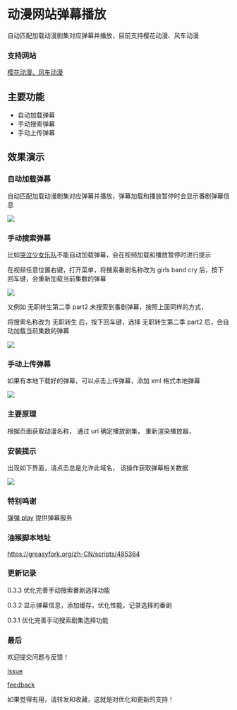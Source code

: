 # 动漫网站弹幕播放

自动匹配加载动漫剧集对应弹幕并播放，目前支持樱花动漫、风车动漫

### 支持网站

[樱花动漫、风车动漫](https://www.dmla5.com/)

## 主要功能

- 自动加载弹幕
- 手动搜索弹幕
- 手动上传弹幕

## 效果演示

### 自动加载弹幕

自动匹配加载动漫剧集对应弹幕并播放，弹幕加载和播放暂停时会显示番剧弹幕信息

![](https://raw.githubusercontent.com/LesslsMore/yhdm-danmu-player-ts/master/doc/img1.png)

### 手动搜索弹幕

比如[哭泣少女乐队](https://www.dmla5.com/play/8703-1-7.html)不能自动加载弹幕，会在视频加载和播放暂停时进行提示

在视频任意位置右键，打开菜单，将搜索番剧名称改为 girls band cry 后，按下回车键，会重新加载当前集数的弹幕

![](https://raw.githubusercontent.com/LesslsMore/yhdm-danmu-player-ts/master/doc/img3.png)

又例如 无职转生第二季 part2 未搜索到番剧弹幕，按照上面同样的方式，

将搜索名称改为 无职转生 后，按下回车键，选择 无职转生第二季 part2 后，会自动加载当前集数的弹幕

![](https://raw.githubusercontent.com/LesslsMore/yhdm-danmu-player-ts/master/doc/img5.png)

### 手动上传弹幕

如果有本地下载好的弹幕，可以点击上传弹幕，添加 xml 格式本地弹幕

![](https://raw.githubusercontent.com/LesslsMore/yhdm-danmu-player-ts/master/doc/img2.png)

### 主要原理

根据页面获取动漫名称，
通过 url 确定播放剧集，
重新渲染播放器，

### 安装提示

出现如下界面，请点击总是允许此域名，
该操作获取弹幕相关数据

![](https://raw.githubusercontent.com/LesslsMore/yhdm-danmu-player-ts/master/doc/img4.png)

### 特别鸣谢

[弹弹 play](https://www.dandanplay.com/) 提供弹幕服务

### 油猴脚本地址
https://greasyfork.org/zh-CN/scripts/485364

### 更新记录

0.3.3 优化完善手动搜索番剧选择功能

0.3.2 显示弹幕信息，添加缓存，优化性能，记录选择的番剧

0.3.1 优化完善手动搜索剧集选择功能

### 最后

欢迎提交问题与反馈！

[issue](https://github.com/LesslsMore/yhdm-danmu-player-ts/issues)

[feedback](https://greasyfork.org/zh-CN/scripts/485364/feedback)

如果觉得有用，请转发和收藏，这就是对优化和更新的支持！


